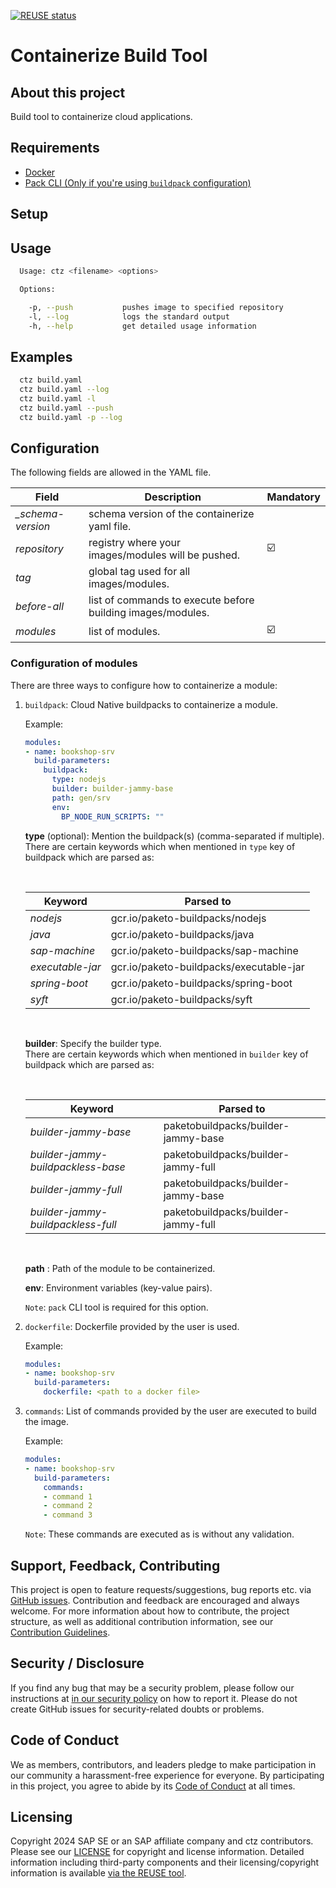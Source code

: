 [![REUSE status](https://api.reuse.software/badge/github.com/SAP/ctz)](https://api.reuse.software/info/github.com/SAP/ctz)

# Containerize Build Tool

## About this project

Build tool to containerize cloud applications.

## Requirements

- [Docker](https://www.docker.com/get-started/)
- [Pack CLI (Only if you're using `buildpack` configuration)](https://buildpacks.io/docs/for-platform-operators/how-to/integrate-ci/pack/)

## Setup

## Usage

```bash
  Usage: ctz <filename> <options>

  Options:

    -p, --push           pushes image to specified repository
    -l, --log            logs the standard output
    -h, --help           get detailed usage information
```

## Examples

```bash
  ctz build.yaml
  ctz build.yaml --log
  ctz build.yaml -l
  ctz build.yaml --push
  ctz build.yaml -p --log
```

## Configuration

The following fields are allowed in the YAML file.

|        Field      |      Description                                             |     Mandatory           |
|-------------------|--------------------------------------------------------------|-------------------------|
| *_schema-version* | schema version of the containerize yaml file.                |                         |
| *repository*      | registry where your images/modules will be pushed.           | :ballot_box_with_check: |
| *tag*             | global tag used for all images/modules.                      |                         | 
| *before-all*      | list of commands to execute before building images/modules.  |                         |
| *modules*         | list of modules.                                             | :ballot_box_with_check: |

### Configuration of modules

There are three ways to configure how to containerize a module:

1. `buildpack`: Cloud Native buildpacks to containerize a module.
    
    Example:
      ```yaml
      modules:
      - name: bookshop-srv
        build-parameters:
          buildpack:
            type: nodejs
            builder: builder-jammy-base
            path: gen/srv
            env:
              BP_NODE_RUN_SCRIPTS: ""
      ```

    **type** (optional): Mention the buildpack(s) (comma-separated if multiple).  
    There are certain keywords which when mentioned in `type` key of buildpack which are parsed as:  
   
    </br>
    

    |        Keyword    |      Parsed to                                               |
    |-------------------|--------------------------------------------------------------|
    | *nodejs*          | gcr.io/paketo-buildpacks/nodejs                              |                
    | *java*            | gcr.io/paketo-buildpacks/java                                |               
    | *sap-machine*     | gcr.io/paketo-buildpacks/sap-machine                         |
    | *executable-jar*  | gcr.io/paketo-buildpacks/executable-jar                      |
    | *spring-boot*     | gcr.io/paketo-buildpacks/spring-boot                         |
    | *syft*            | gcr.io/paketo-buildpacks/syft                                |
   
    </br>

    **builder**: Specify the builder type.  
    There are certain keywords which when mentioned in `builder` key of buildpack which are parsed as:  

    </br>


    |     Keyword                        |      Parsed to                                            |
    |------------------------------------|-----------------------------------------------------------|
    | *builder-jammy-base*               | paketobuildpacks/builder-jammy-base                       |
    | *builder-jammy-buildpackless-base* | paketobuildpacks/builder-jammy-full                       |
    | *builder-jammy-full*               | paketobuildpacks/builder-jammy-base                       |
    | *builder-jammy-buildpackless-full* | paketobuildpacks/builder-jammy-full                       |

    </br>

    **path** : Path of the module to be containerized.

    **env**: Environment variables (key-value pairs).

    `Note`: `pack` CLI tool is required for this option. 

2. `dockerfile`: Dockerfile provided by the user is used.

    Example:
    ```yaml
    modules:
    - name: bookshop-srv
      build-parameters:
        dockerfile: <path to a docker file>
    ```

3. `commands`: List of commands provided by the user are executed to build the image.

    Example:
    ```yaml
    modules:
    - name: bookshop-srv
      build-parameters:
        commands:
        - command 1
        - command 2
        - command 3
    ```

    `Note`: These commands are executed as is without any validation.

## Support, Feedback, Contributing

This project is open to feature requests/suggestions, bug reports etc. via [GitHub issues](https://github.com/SAP/ctz/issues). Contribution and feedback are encouraged and always welcome. For more information about how to contribute, the project structure, as well as additional contribution information, see our [Contribution Guidelines](https://github.com/SAP/ctz/blob/main/CONTRIBUTING.md).

## Security / Disclosure
If you find any bug that may be a security problem, please follow our instructions at [in our security policy](https://github.com/SAP/ctz/security/policy) on how to report it. Please do not create GitHub issues for security-related doubts or problems.

## Code of Conduct

We as members, contributors, and leaders pledge to make participation in our community a harassment-free experience for everyone. By participating in this project, you agree to abide by its [Code of Conduct](https://github.com/SAP/.github/blob/main/CODE_OF_CONDUCT.md) at all times.

## Licensing

Copyright 2024 SAP SE or an SAP affiliate company and ctz contributors. Please see our [LICENSE](https://github.com/SAP/ctz/blob/main/LICENSE) for copyright and license information. Detailed information including third-party components and their licensing/copyright information is available [via the REUSE tool](https://api.reuse.software/info/github.com/SAP/ctz).
